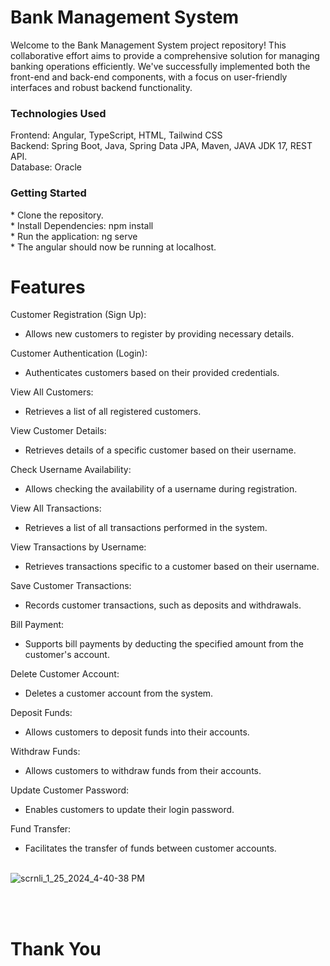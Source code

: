 <h1>Bank Management System</h1>

Welcome to the Bank Management System project repository! This collaborative effort aims to provide a comprehensive solution for managing banking operations efficiently. We've successfully implemented both the front-end and back-end components, with a focus on user-friendly interfaces and robust backend functionality.

<h3>Technologies Used</h3>
Frontend: Angular, TypeScript, HTML, Tailwind CSS<br>
Backend: Spring Boot, Java, Spring Data JPA, Maven, JAVA JDK 17, REST API.<br>
Database: Oracle<br>

<h3>Getting Started</h3>
* Clone the repository.<br>
* Install Dependencies: npm install <br>
* Run the application: ng serve<br>
* The angular should now be running at localhost.<br>

<h1>Features</h1>

Customer Registration (Sign Up):<br>

* Allows new customers to register by providing necessary details.<br>

 Customer Authentication (Login):<br>

* Authenticates customers based on their provided credentials.<br>

 View All Customers:<br>

* Retrieves a list of all registered customers.<br>

 View Customer Details:<br>

* Retrieves details of a specific customer based on their username.<br>

 Check Username Availability:<br>

* Allows checking the availability of a username during registration.<br>

 View All Transactions:<br>

* Retrieves a list of all transactions performed in the system.<br>

 View Transactions by Username:<br>

* Retrieves transactions specific to a customer based on their username.<br>

 Save Customer Transactions:<br>

* Records customer transactions, such as deposits and withdrawals.<br>

 Bill Payment:<br>

* Supports bill payments by deducting the specified amount from the customer's account.<br>

 Delete Customer Account:<br>

* Deletes a customer account from the system.<br>

 Deposit Funds:<br>

* Allows customers to deposit funds into their accounts.<br>

 Withdraw Funds:<br>

* Allows customers to withdraw funds from their accounts.<br>

 Update Customer Password:<br>

* Enables customers to update their login password.<br>

 Fund Transfer:

* Facilitates the transfer of funds between customer accounts.
<br><br>

![scrnli_1_25_2024_4-40-38 PM](https://github.com/Bilal025/Bank-Management-System-Front-end-app/assets/95700674/e00967b0-279e-4fe7-b1ff-e5c69070635e)

<br><br>

<h1>Thank You</h1>
